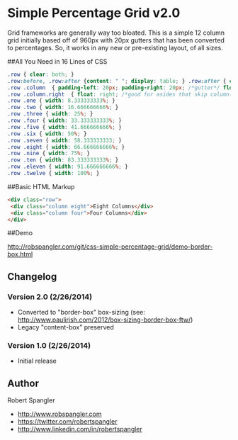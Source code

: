 # Simple Percentage Grid v2.0

Grid frameworks are generally way too bloated. This is a simple 12 column grid initially based off of 960px with 20px gutters that has been converted to percentages. So, it works in any new or pre-existing layout, of all sizes.

##All You Need in 16 Lines of CSS

```css
.row { clear: both; }
.row:before, .row:after {content: " "; display: table; } .row:after { clear: both; } /*clearfix*/
.row .column  { padding-left: 20px; padding-right: 20px; /*gutter*/ float: left; }
.row .column.right  { float: right; /*good for asides that skip column(s) for extra spacing*/ }
.row .one { width: 8.333333333%; }
.row .two { width: 16.666666666%; }
.row .three { width: 25%; }
.row .four { width: 33.333333333%; }
.row .five { width: 41.666666666%; }
.row .six { width: 50%; }
.row .seven { width: 58.333333333; }
.row .eight { width: 66.666666666%; }
.row .nine { width: 75%; }
.row .ten { width: 83.333333333%; }
.row .eleven { width: 91.666666666%; }
.row .twelve { width: 100%; }
```

##Basic HTML Markup

```html
<div class="row">
 <div class="column eight">Eight Columns</div>
 <div class="column four">Four Columns</div>
</div>
```

##Demo

http://robspangler.com/git/css-simple-percentage-grid/demo-border-box.html

## Changelog

### Version 2.0 (2/26/2014)
* Converted to "border-box" box-sizing (see: http://www.paulirish.com/2012/box-sizing-border-box-ftw/)
* Legacy "content-box" preserved

### Version 1.0 (2/26/2014)
* Initial release

## Author

Robert Spangler

* http://www.robspangler.com
* https://twitter.com/robertspangler
* http://www.linkedin.com/in/robertspangler